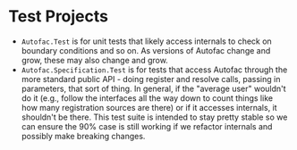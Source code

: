 # Test Projects

- `Autofac.Test` is for unit tests that likely access internals to check on boundary conditions and so on. As versions of Autofac change and grow, these may also change and grow.
- `Autofac.Specification.Test` is for tests that access Autofac through the more standard public API - doing register and resolve calls, passing in parameters, that sort of thing. In general, if the "average user" wouldn't do it (e.g., follow the interfaces all the way down to count things like how many registration sources are there) or if it accesses internals, it shouldn't be there. This test suite is intended to stay pretty stable so we can ensure the 90% case is still working if we refactor internals and possibly make breaking changes.
